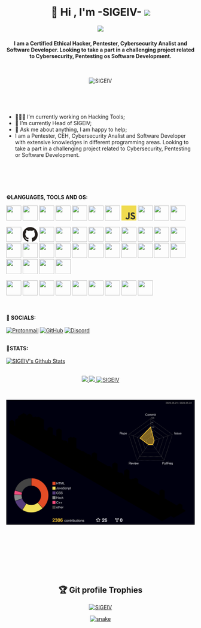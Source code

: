 <h1 align="center"> 👋 Hi , I'm -SIGEIV- <img src="https://media.giphy.com/media/hvRJCLFzcasrR4ia7z/giphy.gif" width="35"></h1>
<p align="center">
  <a href="https://github.com/SIGEIV/readme-typing-svg"><img src="https://readme-typing-svg.herokuapp.com?color=%23F70000&lines=Pentester+and+CyberSecurity+Analist+SoftwareDeveloper"></a>
</p>

<h4 align="center">I am a Certified Ethical Hacker, Pentester, Cybersecurity Analist and Software Developer. Looking to take a part in a challenging project related to Cybersecurity, Pentesting os Software Development.</h4>
<br>
<p align="center"> <img src="https://komarev.com/ghpvc/?username=SIGEIV&label=Profile%20views&color=F70000&style=iron" alt="SIGEIV" /> </p>





<br><br><br>

- 👨🏽‍💻 I’m currently working on  Hacking Tools;
- 🌱 I’m currently Head of SIGEIV; 
- 💬 Ask me about anything, I am happy to help;
- I am a Pentester, CEH, Cybersecurity Analist and Software Developer with extensive knowledges in different programming areas. Looking to take a part in a challenging project
related to Cybersecurity, Pentesting or Software Development.<br><br><br>
<br>




<br/><a target="_blank"></a>
**⚙LANGUAGES, TOOLS AND OS:**  


<code><img height="40" width="40" src="https://cdn-icons-png.flaticon.com/512/919/919852.png"></code>
<code><img height="40" width="40" src="https://cdn-icons-png.flaticon.com/512/919/919856.png"></code>
<code><img height="40" width="40" src="https://brandeps.com/logo-download/C/C-Sharp-logo-vector-01.svg"></code>
<code><img height="40" width="40" src="https://cdn-icons-png.flaticon.com/512/919/919841.png"></code>
<code><img height="40" width="40" src="https://cdn-icons-png.flaticon.com/512/1051/1051277.png"></code>
<code><img height="40" width="40" src="https://cdn-icons-png.flaticon.com/512/5968/5968672.png"></code>
<code><img height="40" width="40" src="https://cdn.iconscout.com/icon/free/png-256/css-131-722685.png"></code>
<code><img height="40" width="40" src="https://raw.githubusercontent.com/github/explore/80688e429a7d4ef2fca1e82350fe8e3517d3494d/topics/javascript/javascript.png"></code>
<code><img height="40" width="40" src="https://cdn-icons-png.flaticon.com/512/1199/1199128.png"></code>
<code><img height="40" width="40" src="https://cdn-icons-png.flaticon.com/512/732/732218.png"></code>
<code><img height="40" width="40" src="https://cdn.worldvectorlogo.com/logos/nodejs-icon.svg"></code>

<code><img height="40" width="40" src="https://upload.wikimedia.org/wikipedia/commons/thumb/3/3f/Git_icon.svg/1024px-Git_icon.svg.png"></code>
<code><img height="40" width="40" src="https://raw.githubusercontent.com/github/explore/80688e429a7d4ef2fca1e82350fe8e3517d3494d/topics/github-api/github-api.png"></code>
<code><img height="40" width="40" src="https://drasite.com/content/img/icons/visual-studio-code.svg"></code>
<code><img height="40" width="40" src="https://drasite.com/content/blog/posts/media/kali-2020.3/icons/hydra.svg"></code>
<code><img height="40" width="40" src="https://drasite.com/content/blog/posts/media/kali-2020.2/icons/sqlsus.svg"></code>
<code><img height="40" width="40" src="https://drasite.com/content/blog/posts/media/kali-2020.2/icons/powersploit.svg"></code>
<code><img height="40" width="40" src="https://drasite.com/content/blog/posts/media/kali-2020.3/icons/burp.svg"></code>
<code><img height="40" width="40" src="https://www.nosolohacking.info/wp-content/uploads/2020/09/nmap-logo-256x256-1.png"></code>
<code><img height="40" width="40" src="https://www.kali.org/tools/metasploit-framework/images/metasploit-framework-logo.svg"></code>
<code><img height="40" width="40" src="https://www.kali.org/tools/maltego/images/maltego-logo.svg"></code>
<code><img height="40" width="40" src="https://www.kali.org/tools/medusa/images/medusa-logo.svg"></code>
<code><img height="40" width="40" src="https://www.kali.org/tools/aircrack-ng/images/aircrack-ng-logo.svg"></code>
<code><img height="40" width="40" src="https://www.kali.org/tools/exploitdb/images/exploitdb-logo.svg"></code>
<code><img height="40" width="40" src="https://www.kali.org/tools/airgeddon/images/airgeddon-logo.svg"></code>
<code><img height="40" width="40" src="https://www.kali.org/tools/jboss-autopwn/images/jboss-autopwn-logo.svg"></code>
<code><img height="40" width="40" src="https://www.kali.org/tools/ncrack/images/ncrack-logo.svg"></code>
<code><img height="40" width="40" src="https://www.kali.org/tools/autopsy/images/autopsy-logo.svg"></code>
<code><img height="40" width="40" src="https://www.kali.org/tools/beef-xss/images/beef-xss-logo.svg"></code>
<code><img height="40" width="40" src="https://www.kali.org/tools/johnny/images/johnny-logo.svg"></code>
<code><img height="40" width="40" src="https://www.kali.org/tools/nikto/images/nikto-logo.svg"></code>
<code><img height="40" width="40" src="https://www.kali.org/tools/hashcat/images/hashcat-logo.svg"></code>
<code><img height="40" width="40" src="https://www.kali.org/tools/weevely/images/weevely-logo.svg"></code>
<code><img height="40" width="40" src="https://www.kali.org/tools/wireshark/images/wireshark-logo.svg"></code>
<code><img height="40" width="40" src="https://www.kali.org/tools/sqlmap/images/sqlmap-logo.svg"></code>
<code><img height="40" width="40" src="https://www.kali.org/tools/wpscan/images/wpscan-logo.svg"></code>
<code><img height="40" width="40" src="https://www.kali.org/tools/zaproxy/images/zaproxy-logo.svg"></code>


<code><img height="40" width="40" src="https://drasite.com/content/blog/posts/media/kali-2020.2/icons/kali-www.svg"></code>
<code><img height="40" width="40" src="https://img.icons8.com/color/452/linux--v1.png"></code>
<code><img height="40" width="40" src="https://img.icons8.com/color/452/debian.png"></code>
<code><img height="40" width="40" src="https://img.icons8.com/material/344/arch-linux.png"></code>
<code><img height="40" width="40" src="https://img.icons8.com/color/344/red-hat.png"></code>
<code><img height="40" width="40" src="https://img.icons8.com/color/344/centos.png"></code>
<code><img height="40" width="40" src="https://img.icons8.com/color/344/raspberry-pi.png"></code>
<code><img height="40" width="40" src="https://img.icons8.com/color/344/ubuntu--v1.png"></code>
<code><img height="40" width="40" src="https://img.icons8.com/fluency/344/windows-10.png"></code>
<br/><br/>

<br/><a target="_blank"></a>
**📨 SOCIALS:**
<br/><br/>
<a href="SIGEIV@protonmail.com"><img src="https://img.shields.io/badge/ProtonMail-8B89CC?style=for-the-badge&logo=protonmail&logoColor=white" alt="Protonmail"/></a>
<a href="https://github.com/SIGEIV"><img src="https://img.shields.io/badge/github-%23181717.svg?style=for-the-badge&logo=github&logoColor=white" alt="GitHub"/></a>
<a href="SIGEIV"><img src="https://img.shields.io/badge/Discord-7289DA?style=for-the-badge&logo=discord&logoColor=white" alt="Discord"/></a>


<br/><a target="_blank"></a>
**🚩STATS:**
<br/><br/>
<a href="https://github.com/SIGEIV"><img src="https://github-readme-stats.vercel.app/api?username=SIGEIV&show_icons=true&count_private=true&theme=highcontrast" alt="SIGEIV's Github Stats" width="450"/>
<br><br>

<p align="center" width="100%">
<a href="https://github.com/SIGEIV">
  <img  src="https://github-readme-stats.vercel.app/api?username=SIGEIV&show_icons=true&theme=midnight-purple&include_all_commits=true&count_private=true"/>
  <img  height="180em" src="https://github-readme-stats-eight-theta.vercel.app/api/top-langs/?username=SIGEIV&layout=compact&langs_count=8&theme=midnight-purple"/>
  <img  src="https://github-readme-streak-stats.herokuapp.com/?user=SIGEIV&theme=midnight-purple" alt="SIGEIV" /
</a>
</p>
<br>

![](./profile-3d-contrib/profile-night-rainbow.svg)

 <br/>

  <br>
  <br>
  </a>
  <div align="center" >
<p>&nbsp;</p>

<br/>

## :trophy: Git profile Trophies

<p align="center"> <a href="https://github.com/SIGEIV"><img src="https://github-profile-trophy.vercel.app/?username=SIGEIV&layout=compact&theme=algolia" alt="SIGEIV"/> </p>


<p align="center">
  <img src="https://github.com/Thxssio/github-contribution-grid-snake.svg/blob/main/github-contribution-grid-snake.svg" alt="snake"></center>
</p>
<br>


